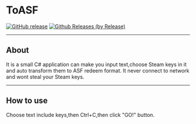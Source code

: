 # ToASF

[![GitHub release](https://img.shields.io/github/release/eee27/ToASF.svg)](https://github.com/eee27/ToASF/releases/tag/V0.1)
[![Github Releases (by Release)](https://img.shields.io/github/downloads/eee27/latest/total.svg)](https://github.com/eee27/ToASF/releases/latest)

---

## About
It is a small C# application can make you input text,choose Steam keys in it and auto transform them to ASF redeem format.
It never connect to network and wont steal your Steam keys.

---

## How to use
Choose text include keys,then Ctrl+C,then click "GO!" button.
